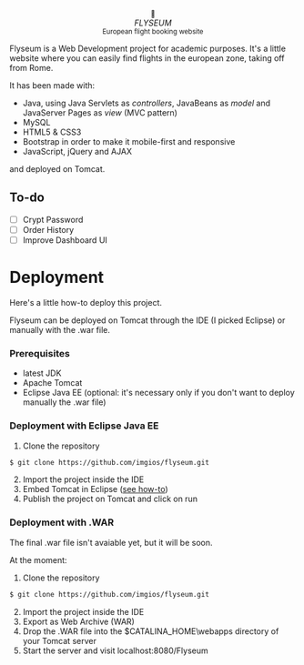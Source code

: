 <p align="center">
  <sub>🛫</sub>
  <br/><i>FLYSEUM</i>
  <br/><sub>European flight booking website</sub>
</p>

Flyseum is a Web Development project for academic purposes. It's a little website where you can easily find flights in the european zone, taking off from Rome.

It has been made with:
- Java, using Java Servlets as _controllers_, JavaBeans as _model_ and JavaServer Pages as _view_ (MVC pattern)
- MySQL
- HTML5 & CSS3
- Bootstrap in order to make it mobile-first and responsive
- JavaScript, jQuery and AJAX

and deployed on Tomcat.

## To-do
- [ ] Crypt Password
- [ ] Order History
- [ ] Improve Dashboard UI

# Deployment
Here's a little how-to deploy this project.

Flyseum can be deployed on Tomcat through the IDE (I picked Eclipse) or manually with the .war file.

### Prerequisites
- latest JDK
- Apache Tomcat
- Eclipse Java EE (optional: it's necessary only if you don't want to deploy manually the .war file)

### Deployment with Eclipse Java EE
1. Clone the repository
```bash
$ git clone https://github.com/imgios/flyseum.git
```
2. Import the project inside the IDE
3. Embed Tomcat in Eclipse ([see how-to](https://help.eclipse.org/kepler/index.jsp?topic=%2Forg.eclipse.jst.server.ui.doc.user%2Ftopics%2Ftomcat.html))
4. Publish the project on Tomcat and click on run

### Deployment with .WAR
The final .war file isn't avaiable yet, but it will be soon.

At the moment:
1. Clone the repository
```bash
$ git clone https://github.com/imgios/flyseum.git
```
2. Import the project inside the IDE
3. Export as Web Archive (WAR)
4. Drop the .WAR file into the $CATALINA_HOME\webapps directory of your Tomcat server
5. Start the server and visit localhost:8080/Flyseum
